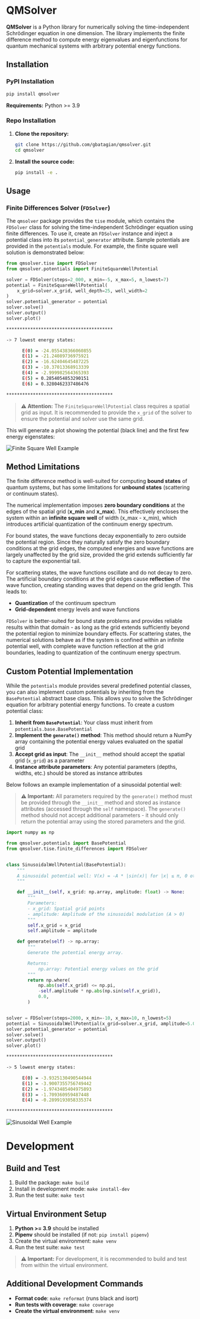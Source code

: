 # QMSolver

**QMSolver** is a Python library for numerically solving the time-independent Schrödinger equation in one dimension. The library implements the finite difference method to compute energy eigenvalues and eigenfunctions for quantum mechanical systems with arbitrary potential energy functions.

## Installation

### PyPI Installation

```bash
pip install qmsolver
```
**Requirements:** Python >= 3.9

### Repo Installation

1. **Clone the repository:**
   ```bash
   git clone https://github.com/gbatagian/qmsolver.git
   cd qmsolver
   ```

2. **Install the source code:**
   ```bash
   pip install -e .
   ```

## Usage

### Finite Differences Solver (`FDSolver`)

The `qmsolver` package provides the `tise` module, which contains the `FDSolver` class for solving the time-independent Schrödinger equation using finite differences. To use it, create an `FDSolver` instance and inject a potential class into its `potential_generator` attribute. Sample potentials are provided in the `potentials` module. For example, the finite square well solution is demonstrated below:

```python
from qmsolver.tise import FDSolver
from qmsolver.potentials import FiniteSquareWellPotential

solver = FDSolver(steps=2_000, x_min=-5, x_max=5, n_lowest=7)
potential = FiniteSquareWellPotential(
    x_grid=solver.x_grid, well_depth=25, well_width=2
)
solver.potential_generator = potential
solver.solve()
solver.output()
solver.plot()
```

```bash
****************************************

-> 7 lowest energy states:

      E(0) = -24.055438366060855
      E(1) = -21.24089736975921
      E(2) = -16.62404645487225
      E(3) = -10.37013368913339
      E(4) = -2.999982564365393
      E(5) = 0.2854054853290151
      E(6) = 0.3280462337486476

****************************************
```

> **⚠️ Attention:** The `FiniteSquareWellPotential` class requires a spatial grid as input. It is recommended to provide the `x_grid` of the solver to ensure the potential and solver use the same grid.

This will generate a plot showing the potential (black line) and the first few energy eigenstates:


![Finite Square Well Example](outputs/finite_square_well.png)

## Method Limitations

The finite difference method is well-suited for computing **bound states** of quantum systems, but has some limitations for **unbound states** (scattering or continuum states).

The numerical implementation imposes **zero boundary conditions** at the edges of the spatial grid (**x_min** and **x_max**). This effectively encloses the system within an **infinite square well** of width (x_max - x_min), which introduces artificial quantization of the continuum energy spectrum.

For bound states, the wave functions decay exponentially to zero outside the potential region. Since they naturally satisfy the zero boundary conditions at the grid edges, the computed energies and wave functions are largely unaffected by the grid size, provided the grid extends sufficiently far to capture the exponential tail.

For scattering states, the wave functions oscillate and do not decay to zero. The artificial boundary conditions at the grid edges cause **reflection** of the wave function, creating standing waves that depend on the grid length. This leads to:
  - **Quantization** of the continuum spectrum
  - **Grid-dependent** energy levels and wave functions

`FDSolver` is better-suited for bound state problems and provides reliable results within that domain - as long as the grid extends sufficiently beyond the potential region to minimize boundary effects. For scattering states, the numerical solutions behave as if the system is confined within an infinite potential well, with complete wave function reflection at the grid boundaries, leading to quantization of the continuum energy spectrum. 

## Custom Potential Implementation

While the `potentials` module provides several predefined potential classes, you can also implement custom potentials by inheriting from the `BasePotential` abstract base class. This allows you to solve the Schrödinger equation for arbitrary potential energy functions. To create a custom potential class:

1. **Inherit from `BasePotential`**: Your class must inherit from `potentials.base.BasePotential`
2. **Implement the `generate()` method**: This method should return a NumPy array containing the potential energy values evaluated on the spatial grid
3. **Accept grid as input**: The `__init__` method should accept the spatial grid (`x_grid`) as a parameter
4. **Instance attribute parameters**: Any potential parameters (depths, widths, etc.) should be stored as instance attributes

Below follows an example implementation of a sinusoidal potential well:

> **⚠️ Important:** All parameters required by the `generate()` method must be provided through the `__init__` method and stored as instance attributes (accessed through the `self` namespace). The `generate()` method should not accept additional parameters - it should only return the potential array using the stored parameters and the grid.

```python
import numpy as np

from qmsolver.potentials import BasePotential
from qmsolver.tise.finite_differences import FDSolver


class SinusoidalWellPotential(BasePotential):
    """
    A sinusoidal potential well: V(x) = -A * |sin(x)| for |x| ≤ π, 0 otherwise
    """

    def __init__(self, x_grid: np.array, amplitude: float) -> None:
        """
        Parameters:
        - x_grid: Spatial grid points
        - amplitude: Amplitude of the sinusoidal modulation (A > 0)
        """
        self.x_grid = x_grid
        self.amplitude = amplitude

    def generate(self) -> np.array:
        """
        Generate the potential energy array.

        Returns:
            np.array: Potential energy values on the grid
        """
        return np.where(
            np.abs(self.x_grid) <= np.pi,
            -self.amplitude * np.abs(np.sin(self.x_grid)),
            0.0,
        )


solver = FDSolver(steps=2000, x_min=-10, x_max=10, n_lowest=5)
potential = SinusoidalWellPotential(x_grid=solver.x_grid, amplitude=5.0)
solver.potential_generator = potential
solver.solve()
solver.output()
solver.plot()
```

```bash
****************************************

-> 5 lowest energy states:

      E(0) = -3.9325130490544944
      E(1) = -3.9007355756749442
      E(2) = -1.9743485404975893
      E(3) = -1.709360959487448
      E(4) = -0.2899193058335374

****************************************
```

![Sinusoidal Well Example](outputs/sinusoidal_well.png)

# Development

## Build and Test

1. Build the package: `make build`
2. Install in development mode: `make install-dev`
3. Run the test suite: `make test`

## Virtual Environment Setup

1. **Python >= 3.9** should be installed
2. **Pipenv** should be installed (if not: `pip install pipenv`)
3. Create the virtual environment: `make venv`
4. Run the test suite: `make test`

> **⚠️ Important:** For development, it is recommended to build and test from within the virtual environment.

## Additional Development Commands

- **Format code**: `make reformat` (runs black and isort)
- **Run tests with coverage**: `make coverage`
- **Create the virtual environment**: `make venv`